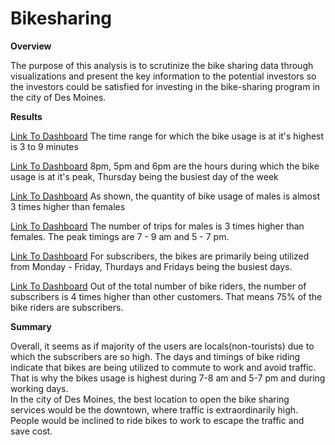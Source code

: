 # Bikesharing

**Overview**

The purpose of this analysis is to scrutinize the bike sharing data through visualizations and present the key information to the potential investors so the investors could be satisfied for investing in the bike-sharing program in the city of Des Moines.

**Results**

[Link To Dashboard](https://public.tableau.com/authoring/2019808-citibike-tripdata_updated/Timerangecontainingthehighestusageofbikes_1#1)
The time range for which the bike usage is at it's highest is 3 to 9 minutes

[Link To Dashboard](https://public.tableau.com/authoring/2019808-citibike-tripdata_updated/Story2#1)
8pm, 5pm and 6pm are the hours during which the bike usage is at it's peak, Thursday being the busiest day of the week

[Link To Dashboard](https://public.tableau.com/authoring/2019808-citibike-tripdata_updated/NumberofBikesforeachGender#1)
As shown, the quantity of bike usage of males is almost 3 times higher than females

[Link To Dashboard](https://public.tableau.com/authoring/2019808-citibike-tripdata_updated/ComparisonofNumberofTripsbyGender_1#1)
The number of trips for males is 3 times higher than females. The peak timings are 7 - 9 am and 5 - 7 pm.

[Link To Dashboard](https://public.tableau.com/authoring/2019808-citibike-tripdata_updated/BikeUsageComparisonbyDays#1)
For subscribers, the bikes are primarily being utilized from Monday - Friday, Thurdays and Fridays being the busiest days.

[Link To Dashboard](https://public.tableau.com/authoring/2019808-citibike-tripdata_updated/NumberofBikesforeachGender/Number%20of%20Customers%20by%20Usertype#1)
Out of the total number of bike riders, the number of subscribers is 4 times higher than other customers. That means 75% of the bike riders are subscribers.

**Summary**

Overall, it seems as if majority of the users are locals(non-tourists) due to which the subscribers are so high.  The days and timings of bike riding indicate that bikes are being utilized to commute to work and avoid traffic.  That is why the bikes usage is highest during 7-8 am and 5-7 pm and during working days.  
In the city of Des Moines, the best location to open the bike sharing services would be the downtown, where traffic is extraordinarily high.  People would be inclined to ride bikes to work to escape the traffic and save cost.


